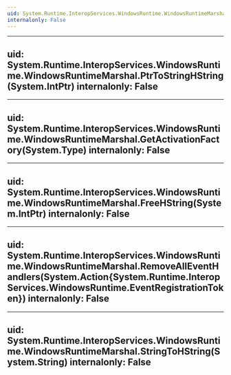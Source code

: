 ```yaml
---
uid: System.Runtime.InteropServices.WindowsRuntime.WindowsRuntimeMarshal
internalonly: False
---
```


---
uid: System.Runtime.InteropServices.WindowsRuntime.WindowsRuntimeMarshal.PtrToStringHString(System.IntPtr)
internalonly: False
---

---
uid: System.Runtime.InteropServices.WindowsRuntime.WindowsRuntimeMarshal.GetActivationFactory(System.Type)
internalonly: False
---

---
uid: System.Runtime.InteropServices.WindowsRuntime.WindowsRuntimeMarshal.FreeHString(System.IntPtr)
internalonly: False
---

---
uid: System.Runtime.InteropServices.WindowsRuntime.WindowsRuntimeMarshal.RemoveAllEventHandlers(System.Action{System.Runtime.InteropServices.WindowsRuntime.EventRegistrationToken})
internalonly: False
---

---
uid: System.Runtime.InteropServices.WindowsRuntime.WindowsRuntimeMarshal.StringToHString(System.String)
internalonly: False
---
